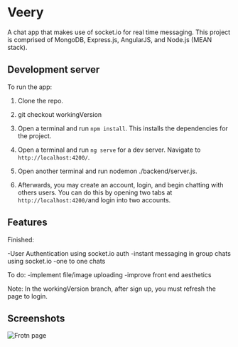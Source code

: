 # Veery
A chat app that makes use of socket.io for real time messaging. 
This project is comprised of MongoDB, Express.js, AngularJS, and Node.js (MEAN stack). 


## Development server
To run the app:

1) Clone the repo. 

2) git checkout workingVersion

3) Open a terminal and run `npm install`. This installs the dependencies for the project.

4) Open a terminal and run `ng serve` for a dev server. Navigate to `http://localhost:4200/`.

5) Open another terminal and run nodemon ./backend/server.js. 

6) Afterwards, you may create an account, login, and begin chatting with others users. You can do this by opening two tabs at `http://localhost:4200/`and login into two accounts. 

## Features
Finished:

-User Authentication using socket.io auth
-instant messaging in group chats using socket.io
-one to one chats

To do:
-implement file/image uploading
-improve front end aesthetics

Note: 
In the workingVersion branch, after sign up, you must refresh the page to login.

## Screenshots
![Frotn page](https://github.com/maplestorytot/Very/blob/master/Very-screenshots/Mobile-Chatting.jpg?raw=true)
